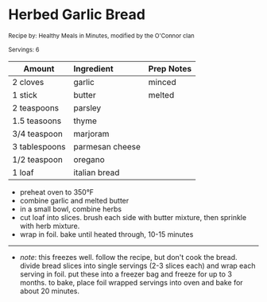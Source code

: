 # Herbed Garlic Bread

<small>Recipe by: Healthy Meals in Minutes, modified by the O'Connor clan</small>

<small>Servings: 6</small>

| Amount       | Ingredient             | Prep Notes |
| ---------    | :--------------------- | :--------- |
| 2 cloves     | garlic                 | minced     |
| 1 stick      | butter                 | melted     |
| 2 teaspoons  | parsley                |            |
| 1.5 teasoons | thyme                  |            |
| 3/4 teaspoon | marjoram               |            |
| 3 tablespoons| parmesan cheese        |            |
| 1/2 teaspoon | oregano                |            |
| 1 loaf       | italian bread          |            |

- preheat oven to 350°F
- combine garlic and melted butter
- in a small bowl, combine herbs
- cut loaf into slices. brush each side with butter mixture, then sprinkle with herb mixture.
- wrap in foil. bake until heated through, 10-15 minutes

---

- _note_: this freezes well. follow the recipe, but don't cook the bread. divide bread slices into single servings (2-3 slices each) and wrap each serving in foil. put these into a freezer bag and freeze for up to 3 months. to bake, place foil wrapped servings into oven and bake for about 20 minutes.

<!-- Tags:
- bread
- easy
- vegetarian
-->
